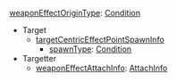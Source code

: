 
[weaponEffectOriginType](EntrenchmentweaponEffectOriginType.md): [Condition](Condition.md)
  * Target
    * [targetCentricEffectPointSpawnInfo](EntrenchmenttargetCentricEffectPointSpawnInfo.md)
      * [spawnType](EntrenchmentspawnType.md): [Condition](Condition.md)
  * Targetter
    * [weaponEffectAttachInfo](EntrenchmentAttachInfo.md): [AttachInfo](AttachInfo.md)